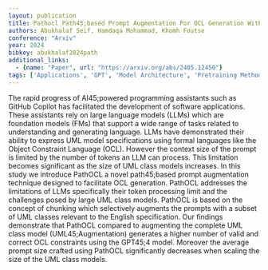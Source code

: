 ```yaml
---
layout: publication
title: Pathocl Path45;based Prompt Augmentation For OCL Generation With GPT45;4
authors: Abukhalaf Seif, Hamdaqa Mohammad, Khomh Foutse
conference: "Arxiv"
year: 2024
bibkey: abukhalaf2024path
additional_links:
  - {name: "Paper", url: "https://arxiv.org/abs/2405.12450"}
tags: ['Applications', 'GPT', 'Model Architecture', 'Pretraining Methods', 'Prompting', 'RAG', 'Reinforcement Learning', 'Tools']
---
```

The rapid progress of AI45;powered programming assistants such as GitHub Copilot has facilitated the development of software applications. These assistants rely on large language models (LLMs) which are foundation models (FMs) that support a wide range of tasks related to understanding and generating language. LLMs have demonstrated their ability to express UML model specifications using formal languages like the Object Constraint Language (OCL). However the context size of the prompt is limited by the number of tokens an LLM can process. This limitation becomes significant as the size of UML class models increases. In this study we introduce PathOCL a novel path45;based prompt augmentation technique designed to facilitate OCL generation. PathOCL addresses the limitations of LLMs specifically their token processing limit and the challenges posed by large UML class models. PathOCL is based on the concept of chunking which selectively augments the prompts with a subset of UML classes relevant to the English specification. Our findings demonstrate that PathOCL compared to augmenting the complete UML class model (UML45;Augmentation) generates a higher number of valid and correct OCL constraints using the GPT45;4 model. Moreover the average prompt size crafted using PathOCL significantly decreases when scaling the size of the UML class models.
